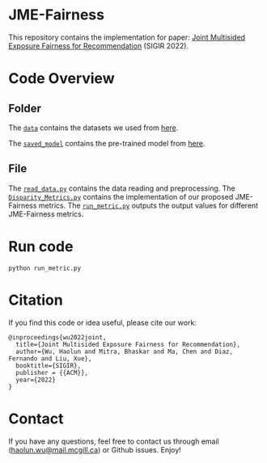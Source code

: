 # JME-Fairness

This repository contains the implementation for paper: [Joint Multisided Exposure Fairness for Recommendation](https://arxiv.org/abs/2205.00048) (SIGIR 2022).



# Code Overview
## Folder
The [`data`](./data) contains the datasets we used from [here](https://grouplens.org/datasets/movielens/).

The [`saved_model`](./saved_model) contains the pre-trained model from [here](https://github.com/dvalcarce/evalMetrics).

## File
The [`read_data.py`](./read_data.py) contains the data reading and preprocessing.
The [`Disparity_Metrics.py`](./Disparity_Metrics.py) contains the implementation of our proposed JME-Fairness metrics.
The [`run_metric.py`](./run_metric.py) outputs the output values for different JME-Fairness metrics.

# Run code
```
python run_metric.py
```


# Citation
If you find this code or idea useful, please cite our work:
```
@inproceedings{wu2022joint,
  title={Joint Multisided Exposure Fairness for Recommendation},
  author={Wu, Haolun and Mitra, Bhaskar and Ma, Chen and Diaz, Fernando and Liu, Xue},
  booktitle={SIGIR},
  publisher = {{ACM}},
  year={2022}
}
```

# Contact
If you have any questions, feel free to contact us through email (haolun.wu@mail.mcgill.ca) or Github issues. Enjoy!
